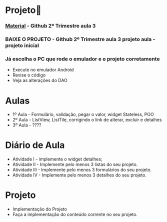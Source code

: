 # Projeto📑

### [Material](https://docs.flutter.dev/ui/assets-and-images?gclid=Cj0KCQjwmZejBhC_ARIsAGhCqnfbOM4F2-LnEW2gNod4N2iWylg4e8-kItvN6U8yAwacYxn5Sy7dZHAaAhQHEALw_wcB&gclsrc=aw.ds) - Github 2º Trimestre aula 3

### __BAIXE O PROJETO__ - Github 2º Trimestre aula 3 projeto aula - projeto inicial
### __Já escolha o PC que rode o emulador__ e o projeto corretamente 
 * Execute no emulador Android
 * Revise o código
 * Veja as alterações do DAO 

# Aulas
* 1º Aula - Formulário, validação, pegar o valor, widget Stateless, POO
* 2º Aula - ListView, ListTile, corrigindo o link de alterar, excluir e detalhes 
* 3º Aula - ???? 

# Diário de Aula
* Atividade I - implemente o widget detalhes;
* Atividade II - Implemente pelo menos 3 listas do seu projeto.
* Atividade III - Implemente pelo menos 3 formulários do seu projeto.
* Atividade IV - Implemente pelo menos 3 detalhes do seu projeto.

# Projeto
* Implementação do Projeto
* Faça a implementação do conteúdo corrente no seu projeto.
